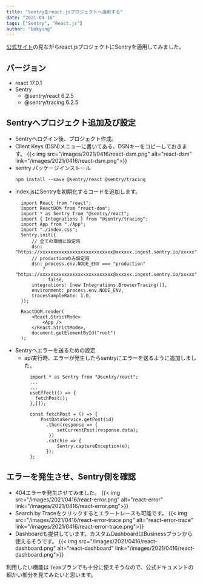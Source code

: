 ```yaml
---
title: "Sentryをreact.jsプロジェクトへ適用する"
date: "2021-04-16"
tags: ["Sentry", "React.js"]
author: "bokyung"
---
```


 [公式サイト](https://docs.sentry.io/platforms/javascript/guides/react/)の見ながらreact.jsプロジェクトにSentryを適用してみました。

## バージョン
* react 17.0.1
* Sentry
  * @sentry/react 6.2.5
  * @sentry/tracing 6.2.5 

## Sentryへプロジェクト追加及び設定
* Sentryへログイン後、プロジェクト作成。
* Client Keys (DSN)メニューに書いてある、DSNキーをコピーしておきます。
  {{< img src="/images/2021/0416/react-dsm.png" alt="react-dsm" link="/images/2021/0416/react-dsm.png">}}
* sentry パッケージインストール
  ```
  npm install --save @sentry/react @sentry/tracing
  ```
* index.jsにSentryを初期化するコードを追加します。
  ```
    import React from "react";
    import ReactDOM from "react-dom";
    import * as Sentry from "@sentry/react";
    import { Integrations } from "@sentry/tracing";
    import App from "./App";
    import "./index.css";
    Sentry.init({
        // 全ての環境に設定時
        dsn: "https://xxxxxxxxxxxxxxxxxxxxxxxxxxx@xxxxxx.ingest.sentry.io/xxxxx",
        // productionのみ設定時
        dsn: process.env.NODE_ENV === "production"
            ? "https://xxxxxxxxxxxxxxxxxxxxxxxxxxx@xxxxxx.ingest.sentry.io/xxxxx"
            : false,
        integrations: [new Integrations.BrowserTracing()],
        environment: process.env.NODE_ENV,
        tracesSampleRate: 1.0,
    });

    ReactDOM.render(
        <React.StrictMode>
            <App />
        </React.StrictMode>,
        document.getElementById("root")
    );
  ```
* Sentryへエラーを送るための設定
  * api実行時、エラーが発生したらsentryにエラーを送るように追加しました。
    ```
      import * as Sentry from "@sentry/react";
      ...
      ...
      useEffect(() => {
        fetchPost();
      },[]);

      const fetchPost = () => {
          PostDataService.getPost(id)
            .then(response => {
                setCurrentPost(response.data);
             })
            .catch(e => {
                Sentry.captureException(e);
            });
      };
    ```

## エラーを発生させ、Sentry側を確認
* 404エラーを発生させてみました。
{{< img src="/images/2021/0416/react-error.png" alt="react-error" link="/images/2021/0416/react-error.png">}}
* Search by Traceをクリックするとエラートレースも可能です。
{{< img src="/images/2021/0416/react-error-trace.png" alt="react-error-trace" link="/images/2021/0416/react-error-trace.png">}}
* Dashboardも提供しています。カスタムDashboardはBusinessプランから使えるそうです。
{{< img src="/images/2021/0416/react-dashboard.png" alt="react-dashboard" link="/images/2021/0416/react-dashboard.png">}}


利用したい機能は `Team`プランでも十分に使えそうなので、公式ドキュメントの細かい部分を見てみたいと思います。

